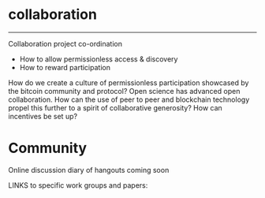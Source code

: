 # collaboration
---------------
Collaboration project co-ordination

- How to allow permissionless access & discovery
- How to reward participation


How do we create a culture of permissionless participation showcased by the bitcoin community and protocol?  Open science has advanced open collaboration.  How can the use of peer to peer and blockchain technology propel this further to a spirit of collaborative generosity?  How can incentives be set up?


Community
=========

Online discussion diary of hangouts coming soon

LINKS to specific work groups and papers:
